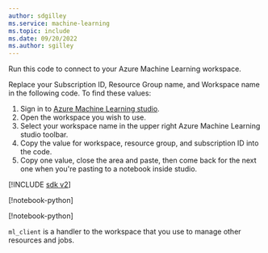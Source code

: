 ```yaml
---
author: sdgilley
ms.service: machine-learning
ms.topic: include
ms.date: 09/20/2022
ms.author: sgilley
---
```


Run this code to connect to your Azure Machine Learning workspace. 

Replace your Subscription ID, Resource Group name, and Workspace name in the following code. To find these values:

1. Sign in to [Azure Machine Learning studio](https://ml.azure.com).
1. Open the workspace you wish to use.
1. Select your workspace name in the upper right Azure Machine Learning studio toolbar.
1. Copy the value for workspace, resource group, and subscription ID into the code.  
1. Copy one value, close the area and paste, then come back for the next one when you're pasting to a notebook inside studio.

[!INCLUDE [sdk v2](./machine-learning-sdk-v2.md)]

[!notebook-python[](~/azureml-examples-main/sdk/python/resources/compute/compute.ipynb?name=subscription_id)]

[!notebook-python[](~/azureml-examples-main/sdk/python/resources/compute/compute.ipynb?name=ml_client)]

`ml_client` is a handler to the workspace that you use to manage other resources and jobs.